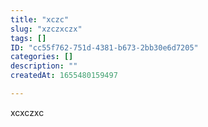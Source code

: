 ```yaml
---
title: "xczc"
slug: "xzczxczx"
tags: []
ID: "cc55f762-751d-4381-b673-2bb30e6d7205"
categories: []
description: ""
createdAt: 1655480159497

---
```

xcxczxc